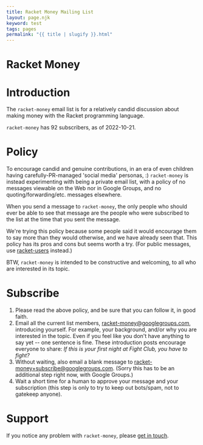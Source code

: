 ```yaml
---
title: Racket Money Mailing List
layout: page.njk
keyword: test
tags: pages
permalink: "{{ title | slugify }}.html"
---
```


# Racket Money

# Introduction

The `racket-money` email list is for a relatively candid discussion about making money with the Racket programming language.

`racket-money` has 92 subscribers, as of 2022-10-21.

# Policy

To encourage candid and genuine contributions, in an era of even children having carefully-PR-managed 'social media' personas, :) `racket-money` is instead experimenting with being a private email list, with a policy of no messages viewable on the Web nor in Google Groups, and no quoting/forwarding/etc. messages elsewhere.

When you send a message to `racket-money`, the only people who should ever be able to see that message are the people who were subscribed to the list at the time that you sent the message.

We're trying this policy because some people said it would encourage them to say more than they would otherwise, and we have already seen that. This policy has its pros and cons but seems worth a try. (For public messages, use [racket-users](https://groups.google.com/forum/#!forum/racket-users) instead.)

BTW, `racket-money` is intended to be constructive and welcoming, to all who are interested in its topic.

# Subscribe

1. Please read the above policy, and be sure that you can follow it, in good faith.
2. Email all the current list members, [racket-money@googlegroups.com](mailto:racket-money@googlegroups.com), introducing yourself. For example, your background, and/or why you are interested in the topic. Even if you feel like you don't have anything to say yet -- one sentence is fine. These introduction posts encourage everyone to share: *If this is your first night at Fight Club, you have to fight?*
3. Without waiting, also email a blank message to [racket-money+subscribe@googlegroups.com](mailto:racket-money+subscribe@googlegroups.com). (Sorry this has to be an additional step right now, with Google Groups.)
4. Wait a short time for a human to approve your message and your subscription (this step is only to try to keep out bots/spam, not to gatekeep anyone).

# Support

If you notice any problem with `racket-money`, please [get in touch](mailto:p@ocmatos.com).
